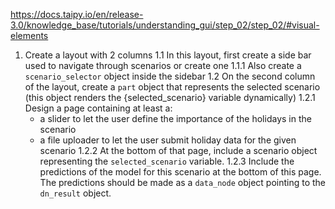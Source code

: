 https://docs.taipy.io/en/release-3.0/knowledge_base/tutorials/understanding_gui/step_02/step_02/#visual-elements
1. Create a layout with 2 columns
1.1 In this layout, first create a side bar used to navigate through scenarios or create one
1.1.1 Also create a `scenario_selector` object inside the sidebar
1.2 On the second column of the layout, create a `part` object that represents the selected scenario (this object renders the {selected_scenario} variable dynamically)
1.2.1 Design a page containing at least a:
    - a slider to let the user define the importance of the holidays in the scenario
    - a file uploader to let the user submit holiday data for the given scenario
1.2.2 At the bottom of that page, include a scenario object representing the `selected_scenario` variable.
1.2.3 Include the predictions of the model for this scenario at the bottom of this page. The predictions should be made as a `data_node` object pointing to the `dn_result` object.